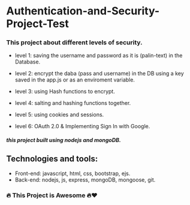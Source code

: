 # Authentication-and-Security-Project-Test



### This project about different levels of security.

- level 1: saving the username and password as it is (palin-text) in the Database.

- level 2: encrypt the daba (pass and username) in the DB using a key saved in the app.js or as an enviroment variable.

- level 3: using Hash functions to encrypt.

- level 4: salting and hashing functions together.

- level 5: using cookies and sessions.

- level 6: OAuth 2.0 & Implementing Sign In with Google.

##### this project built using nodejs and mongoDB.

## Technologies and tools:
- Front-end: javascript, html, css, bootstrap, ejs.
- Back-end: nodejs, js, express, mongoDB, mongoose, git. 


### 🔥 This Project is Awesome 🔥❤️
